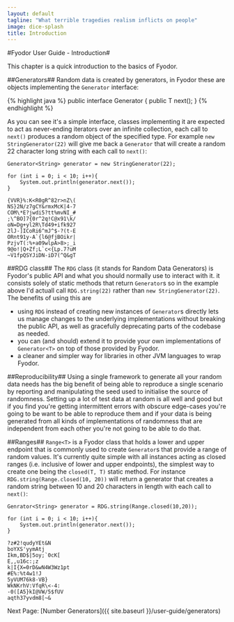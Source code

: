 ```yaml
---
layout: default
tagline: "What terrible tragedies realism inflicts on people"
image: dice-splash
title: Introduction
---
```


#Fyodor User Guide - Introduction#

This chapter is a quick introduction to the basics of Fyodor.

##Generators##
Random data is created by generators, in Fyodor these are objects implementing the `Generator` interface:

{% highlight java %}
public interface Generator<T> {
    public T next();
}
{% endhighlight %}

As you can see it's a simple interface, classes implementing it are expected to act as never-ending
iterators over an infinite collection, each call to `next()` produces a random object of 
the specified type.  For example `new StringGenerator(22)` will give me back a `Generator` that will create
a random 22 character long string with each call to `next()`:

```
Generator<String> generator = new StringGenerator(22);

for (int i = 0; i < 10; i++){
    System.out.println(generator.next());
}

{VVR}%:K<R0gR^82r>nZ\(
NS}2N/z7gCY&rmxMcK|4-7
COM\*E?jwdi5?tt%mvNI_#
;\^BO]7{0r^2q!C@x91\k/
oN=Dg+yl2R\Td49+ifk927
2lJ-]ICoRi6^mJ^$-?(t-E
ORnt91y-A`{l6@fjBOikr|
PzjvT(:%+a09wlpA>8>;_i
9@o!|Q+Zf;L`c<{Lp.7?uM
~V1fpQSYJiDN-iD7(^Q&gT
```

##RDG class##
The `RDG` class (it stands for Random Data Generators) is Fyodor's public API and what you should normally use to interact with it.
it consists solely of static methods that return `Generator`s so in the example above I'd actuall call `RDG.string(22)`
rather than `new StringGenerator(22)`. The benefits of using this are

* using `RDG` instead of creating new instances of `Generator`s directly lets us manage changes to the underlying
implementations without breaking the public API, as well as gracefully deprecating parts of the codebase as needed.
* you can (and should) extend it to provide your own implementations of `Generator<T>` on top of those provided by Fyodor.
* a cleaner and simpler way for libraries in other JVM languages to wrap Fyodor.

##Reproducibility##
Using a single framework to generate all your random data needs has the big benefit of being able to reproduce a single scenario
by reporting and manipulating the seed used to initialise the source of randomness. Setting up a lot of test data at random is all well and
good but if you find you're getting intermittent errors with obscure edge-cases you're going to be want to be able to reproduce them
and if your data is being generated from all kinds of implementations of randomness that are independent from each other you're
not going to be able to do that.

##Ranges##
`Range<T>` is a Fyodor class that holds a lower and upper endpoint that is commonly used to create
`Generator`s that provide a range of random values. It's currently quite simple with all instances
acting as closed ranges (i.e. inclusive of lower and upper endpoints), the simplest way to create
one being the `closed(T, T)` static method. For instance `RDG.string(Range.closed(10, 20))` will 
return a generator that creates a random string between 10 and 20 characters in length with 
each call to `next()`:

```
Genrator<String> generator = RDG.string(Range.closed(10,20));

for (int i = 0; i < 10; i++){
    System.out.println(generator.next());
}
        
?z#2!qudyYEt&N
boYXS'yymAtj
Ikm,BD$|5oy;`0cK[
E,,u16c:;z
k|I{X=0rD&wN4W3Wz1pt
#E%:%t4w1!J
5yVUM76k8-VB}
WkNKrhV:VfqR\<-4:
-0([A5}kI@VW/5$fUV
aqth37yvdm8[~&
```

Next Page: [Number Generators]({{ site.baseurl }}/user-guide/generators)


